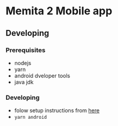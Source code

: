 # Memita 2 Mobile app

## Developing

### Prerequisites

- nodejs
- yarn
- android dveloper tools
- java jdk

### Developing

- folow setup instructions from [here](https://reactnative.dev/docs/environment-setup)
- `yarn android`
